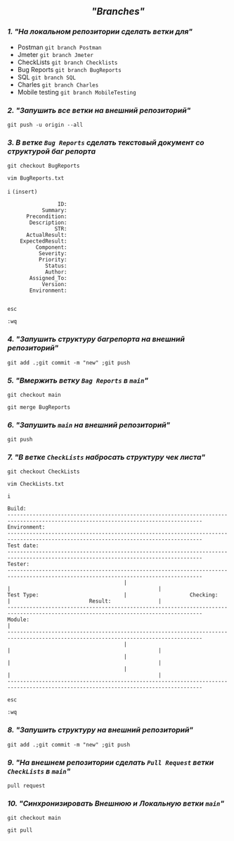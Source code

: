 <div align="center">

## ***"Branches"*** 
</div>


### ***1. "На локальном репозитории сделать ветки для"***
+ Postman
 `git branch Postman`
+ Jmeter
 `git branch Jmeter`
+ CheckLists
 `git branch Checklists`
+ Bug Reports
 `git branch BugReports`
+ SQL
 `git branch SQL`
+ Charles
 `git branch Charles`
+ Mobile testing
 `git branch MobileTesting`


### ***2. "Запушить все ветки на внешний репозиторий"***
 `git push -u origin --all`

### ***3. В ветке `Bug Reports` сделать текстовый документ со структурой баг репорта***
 `git checkout BugReports`

 `vim BugReports.txt`

`i` `(insert)`
```
                ID:
           Summary:
      Precondition:
       Description:
               STR:
      ActualResult:
    ExpectedResult:
         Component:
          Severity:
          Priority:
            Status:
            Author:
       Assigned_To:
           Version:
       Environment:
       
```
`esc` 

`:wq`

### ***4. "Запушить структуру багрепорта на внешний репозиторий"***
 `git add .;git commit -m "new" ;git push`

### ***5. "Вмержить ветку `Bag Reports` в `main`"***
 `git checkout main`

 `git merge BugReports`

### ***6. "Запушить `main` на внешний репозиторий"***
 `git push`

### ***7. "В ветке `CheckLists` набросать структуру чек листа"***
 `git checkout CheckLists`

 `vim CheckLists.txt`

 `i`


```
Build:
------------------------------------------------------------------------------------------------------------------------------------
Environment:
------------------------------------------------------------------------------------------------------------------------------------
Test date: 
------------------------------------------------------------------------------------------------------------------------------------
Tester:
------------------------------------------------------------------------------------------------------------------------------------
                                     |                                             |                                               |
Test Type:                           |                    Checking:                |                         Result:               |
------------------------------------------------------------------------------------------------------------------------------------
Module:                                                                                                                            |
------------------------------------------------------------------------------------------------------------------------------------
                                     |                                             |                                               |
                                     |                                             |                                               |
                                     |                                             |                                               |
------------------------------------------------------------------------------------------------------------------------------------

```

 `esc`

 `:wq`

### ***8. "Запушить структуру на внешний репозиторий"***
 `git add .;git commit -m "new" ;git push`

### ***9. "На внешнем репозитории сделать `Pull Request` ветки `CheckLists` в `main`"***
 `pull request`

### ***10. "Синхронизировать Внешнюю и Локальную ветки `main`"***
 `git checkout main`

 `git pull` 
 

